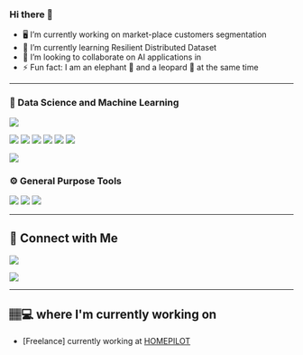 ### Hi there 👋

- 🖥 I’m currently working on market-place customers segmentation
- 🌱 I’m currently learning  Resilient Distributed Dataset
- 👯 I’m looking to collaborate on AI applications in 
- ⚡ Fun fact: I am an elephant 🐘  and a leopard 🐆 at the same time

_______

### 🤖 Data Science and Machine Learning
![](https://img.shields.io/badge/DEV-Python-3776AB?style=for-the-badge&logo=python)

![](https://img.shields.io/badge/DEV-Pandas-150458?style=for-the-badge&logo=Pandas)
![](https://img.shields.io/badge/DEV-Scikit_learn-F7941E?style=for-the-badge&logo=scikit-learn)
![](https://img.shields.io/badge/DEV-Keras-D00000?style=for-the-badge&logo=Keras)
![](https://img.shields.io/badge/DEV-TensorFlow-FF6F00?style=for-the-badge&logo=TensorFlow)
![](https://img.shields.io/badge/DEV-Spark-E25A1C?style=for-the-badge&logo=Apache%20Spark)
![](https://img.shields.io/badge/DEV-OpenCV-5C3EE8?style=for-the-badge&logo=OpenCV)

![](https://img.shields.io/badge/Notebook-Jupyter-F37626?style=for-the-badge&logo=Jupyter)


### ⚙️ General Purpose Tools
![](https://img.shields.io/badge/VERSIONING-GoogleColab-F05032?style=for-the-badge&logo=Colab)
![](https://img.shields.io/badge/VERSIONING-GitHub-181717?style=for-the-badge&logo=GitHub)
![](https://img.shields.io/badge/DEVOPS-AWS-232F3E?style=for-the-badge&logo=Amazon%20AWS)



_______

## 💬 Connect with Me

[![](https://img.shields.io/badge/FIND_ME_ON-LinkedIn-0A66C2?style=for-the-badge&logo=LinkedIn)](https://www.linkedin.com/in/rudy-nzau-3167b8b3/)

[![](https://img.shields.io/badge/DROP_A_LINE_AT-My_email-3ABFE6?style=for-the-badge&logo=Minutemailer)](rudy.nzau@gmail.com)

_______

## 🏽‍💻 where I'm currently working on

- [Freelance] currently working at [HOMEPILOT](https://www.homepilot.fr/)

